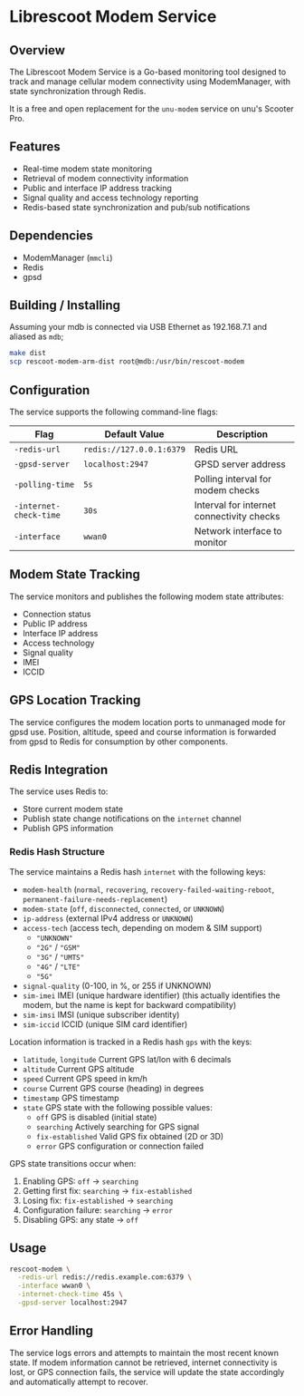 # Librescoot Modem Service

## Overview

The Librescoot Modem Service is a Go-based monitoring tool designed to track and manage cellular modem connectivity using ModemManager, with state synchronization through Redis.

It is a free and open replacement for the `unu-modem` service on unu's Scooter Pro.

## Features

- Real-time modem state monitoring
- Retrieval of modem connectivity information
- Public and interface IP address tracking
- Signal quality and access technology reporting
- Redis-based state synchronization and pub/sub notifications

## Dependencies

- ModemManager (`mmcli`)
- Redis
- gpsd

## Building / Installing

Assuming your mdb is connected via USB Ethernet as 192.168.7.1 and aliased as `mdb`;
```bash
make dist
scp rescoot-modem-arm-dist root@mdb:/usr/bin/rescoot-modem
```

## Configuration

The service supports the following command-line flags:

| Flag               | Default Value | Description                             |
|--------------------|---------------|-----------------------------------------|
| `-redis-url`       | `redis://127.0.0.1:6379` | Redis URL                    |
| `-gpsd-server`     | `localhost:2947` | GPSD server address                  |
| `-polling-time`    | `5s`          | Polling interval for modem checks       |
| `-internet-check-time` | `30s`     | Interval for internet connectivity checks |
| `-interface`       | `wwan0`       | Network interface to monitor            |

## Modem State Tracking

The service monitors and publishes the following modem state attributes:

- Connection status
- Public IP address
- Interface IP address
- Access technology
- Signal quality
- IMEI
- ICCID

## GPS Location Tracking

The service configures the modem location ports to unmanaged mode for gpsd use.
Position, altitude, speed and course information is forwarded from gpsd to
Redis for consumption by other components.

## Redis Integration

The service uses Redis to:
- Store current modem state
- Publish state change notifications on the `internet` channel
- Publish GPS information

### Redis Hash Structure

The service maintains a Redis hash `internet` with the following keys:
- `modem-health` (`normal`, `recovering`, `recovery-failed-waiting-reboot`, `permanent-failure-needs-replacement`)
- `modem-state` (`off`, `disconnected`, `connected`, or `UNKNOWN`)
- `ip-address` (external IPv4 address or `UNKNOWN`)
- `access-tech` (access tech, depending on modem & SIM support)
     - `"UNKNOWN"`
     - `"2G"` / `"GSM"`
     - `"3G"` / `"UMTS"`
     - `"4G"` / `"LTE"`
     - `"5G"`
- `signal-quality` (0-100, in %, or 255 if UNKNOWN)
- `sim-imei` IMEI (unique hardware identifier) (this actually identifies the modem, but the name is kept for backward compatibility)
- `sim-imsi` IMSI (unique subscriber identity)
- `sim-iccid` ICCID (unique SIM card identifier)

Location information is tracked in a Redis hash `gps` with the keys:
- `latitude`, `longitude` Current GPS lat/lon with 6 decimals
- `altitude` Current GPS altitude
- `speed` Current GPS speed in km/h
- `course` Current GPS course (heading) in degrees
- `timestamp` GPS timestamp
- `state` GPS state with the following possible values:
  - `off` GPS is disabled (initial state)
  - `searching` Actively searching for GPS signal
  - `fix-established` Valid GPS fix obtained (2D or 3D)
  - `error` GPS configuration or connection failed

GPS state transitions occur when:
1. Enabling GPS: `off` → `searching`
2. Getting first fix: `searching` → `fix-established`
3. Losing fix: `fix-established` → `searching`
4. Configuration failure: `searching` → `error`
5. Disabling GPS: any state → `off`

## Usage

```bash
rescoot-modem \
  -redis-url redis://redis.example.com:6379 \
  -interface wwan0 \
  -internet-check-time 45s \
  -gpsd-server localhost:2947
```

## Error Handling

The service logs errors and attempts to maintain the most recent known state. If modem information cannot be retrieved, internet connectivity is lost, or GPS connection fails, the service will update the state accordingly and automatically attempt to recover.
